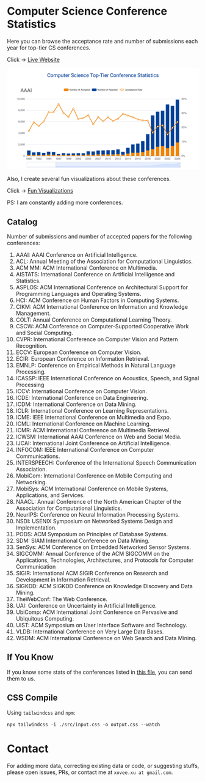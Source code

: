 # Computer Science Conference Statistics

Here you can browse the acceptance rate and number of submissions each year for top-tier CS conferences.

Click -> [Live Website](https://csconfstats.xoveexu.com/)

![](./img/csconfstats-intro.png)

Also, I create several fun visualizations about these conferences. 

Click -> [Fun Visualizations](https://csconfstats.xoveexu.com/fun-fact.html)

PS: I am constantly adding more conferences. 

## Catalog

Number of submissions and number of accepted papers for the following conferences:

1. AAAI: AAAI Conference on Artificial Intelligence.
1. ACL: Annual Meeting of the Association for Computational Linguistics.
1. ACM MM: ACM International Conference on Multimedia.
1. AISTATS: International Conference on Artificial Intelligence and Statistics. 
1. ASPLOS: ACM International Conference on Architectural Support for Programming Languages and Operating Systems. 
1. HCI: ACM Conference on Human Factors in Computing Systems.
1. CIKM: ACM International Conference on Information and Knowledge Management.
1. COLT: Annual Conference on Computational Learning Theory.
1. CSCW: ACM Conference on Computer-Supported Cooperative Work and Social Computing.
1. CVPR: International Conference on Computer Vision and Pattern Recognition.
1. ECCV: European Conference on Computer Vision.
1. ECIR: European Conference on Information Retrieval.
1. EMNLP: Conference on Empirical Methods in Natural Language Processing.
1. ICASSP: IEEE International Conference on Acoustics, Speech, and Signal Processing
1. ICCV: International Conference on Computer Vision.
1. ICDE: International Conference on Data Engineering.
1. ICDM: International Conference on Data Mining.
1. ICLR: International Conference on Learning Representations.
1. ICME: IEEE International Conference on Multimedia and Expo.
1. ICML: International Conference on Machine Learning.
1. ICMR: ACM International Conference on Multimedia Retrieval.
1. ICWSM: International AAAI Conference on Web and Social Media.
1. IJCAI: International Joint Conference on Artificial Intelligence.
1. INFOCOM: IEEE International Conference on Computer Communications.
1. INTERSPEECH: Conference of the International Speech Communication Association.
1. MobiCom: International Conference on Mobile Computing and Networking.
1. MobiSys: ACM International Conference on Mobile Systems, Applications, and Services.
1. NAACL: Annual Conference of the North American Chapter of the Association for Computational Linguistics.
1. NeurIPS: Conference on Neural Information Processing Systems.
1. NSDI: USENIX Symposium on Networked Systems Design and Implementation.
1. PODS: ACM Symposium on Principles of Database Systems.
1. SDM: SIAM International Conference on Data Mining.
1. SenSys: ACM Conference on Embedded Networked Sensor Systems.
1. SIGCOMM: Annual Conference of the ACM SIGCOMM on the Applications, Technologies, Architectures, and Protocols for Computer Communication
1. SIGIR: International ACM SIGIR Conference on Research and Development in Information Retrieval.
1. SIGKDD: ACM SIGKDD Conference on Knowledge Discovery and Data Mining.
1. TheWebConf: The Web Conference.
1. UAI: Conference on Uncertainty in Artificial Intelligence. 
1. UbiComp: ACM International Joint Conference on Pervasive and Ubiquitous Computing.
1. UIST: ACM Symposium on User Interface Software and Technology.
1. VLDB: International Conference on Very Large Data Bases.
1. WSDM: ACM International Conference on Web Search and Data Mining.


## If You Know

If you know some stats of the conferences listed in [this file](./If-You-Know.md), you can send them to us. 

## CSS Compile

Using `tailwindcss` and `npm`:
```shell
npx tailwindcss -i ./src/input.css -o output.css --watch
```

# Contact

For adding more data, correcting existing data or code, or suggesting stuffs, please open issues, PRs, or contact me at `xovee.xu at gmail.com`. 